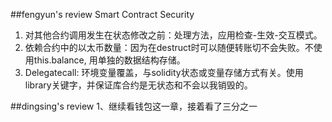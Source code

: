 ##fengyun's review
Smart Contract Security
1. 对其他合约调用发生在状态修改之前：处理方法，应用检查-生效-交互模式。
2. 依赖合约中的以太币数量：因为在destruct时可以随便转账切不会失败。不使用this.balance, 用单独的数据结构存储。
3. Delegatecall: 环境变量覆盖，与solidity状态或变量存储方式有关。使用library关键字，并保证库合约是无状态和不会以我销毁的。

##dingsing's review
1、继续看钱包这一章，接着看了三分之一
